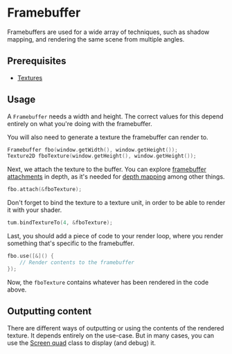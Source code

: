 # Framebuffer

Framebuffers are used for a wide array of techniques, such as shadow mapping,
and rendering the same scene from multiple angles.

## Prerequisites
* [Textures](../textures/textures.md)

## Usage
A ``Framebuffer`` needs a width and height. The correct values for this
depend entirely on what you're doing with the framebuffer.

You will also need to generate a texture the framebuffer can render to.

````c++
Framebuffer fbo(window.getWidth(), window.getHeight());
Texture2D fboTexture(window.getHeight(), window.getHeight());
````

Next, we attach the texture to the buffer.
You can explore [framebuffer attachments](attachments.md) in depth,
as it's needed for [depth mapping](depth-mapping.md) among other things.

````c++
fbo.attach(&fboTexture);
````

Don't forget to bind the texture to a texture unit, in order to
be able to render it with your shader.

````c++
tum.bindTextureTo(4, &fboTexture);
````

Last, you should add a piece of code to your render loop, where
you render something that's specific to the framebuffer.

````c++
fbo.use([&]() {
    // Render contents to the framebuffer
});
````

Now, the ``fboTexture`` contains whatever has been rendered in the code above.

## Outputting content

There are different ways of outputting or using the contents of the rendered texture.
It depends entirely on the use-case.
But in many cases, you can use the [Screen quad](screen-quad.md) class to display (and debug) it.